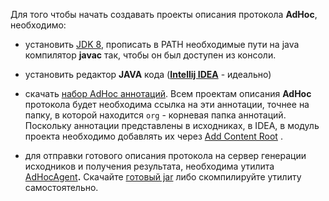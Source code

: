Для того чтобы начать создавать проекты описания протокола **AdHoc**, необходимо:

-   установить [JDK
    8](https://www.oracle.com/technetwork/java/javase/downloads/jdk8-downloads-2133151.html),
    прописать в PATH необходимые пути на java компилятор **javac** так, чтобы он
    был доступен из консоли.

-   установить редактор **JAVA** кода (**[Intellij IDEA](https://www.jetbrains.com/idea/download/)** - идеально)

-   скачать [набор AdHoc
    аннотаций](https://github.com/cheblin/AdHoc-protocol/tree/master/org/unirail/AdHoc).
    Всем проектам описания **AdHoc** протокола будет необходима ссылка на эти
    аннотации, точнее на папку, в которой находится `org` - корневая папка аннотаций.
    Поскольку аннотации представлены в исходниках, в IDEA, в модуль проекта
    необходимо добавлять их через [Add Content
    Root](https://www.jetbrains.com/help/idea/content-roots.html) .

-   для отправки готового описания протокола на сервер генерации исходников и
    получения результата, необходима утилита
    [AdHocAgent](https://github.com/cheblin/AdHocAgent)**.** Скачайте [готовый
    jar](https://github.com/cheblin/AdHocAgent/tree/master/bin) либо
    скомпилируйте утилиту самостоятельно.
